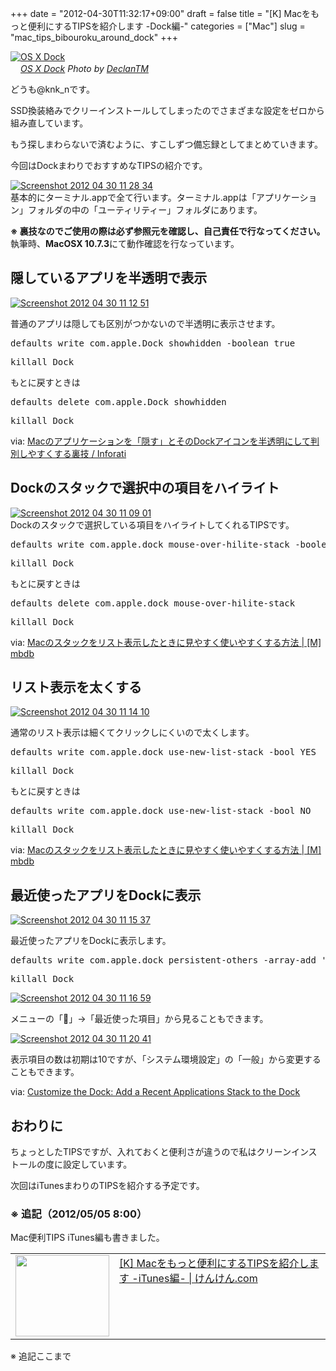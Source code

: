 +++
date = "2012-04-30T11:32:17+09:00"
draft = false
title = "[K] Macをもっと便利にするTIPSを紹介します -Dock編-"
categories = ["Mac"]
slug = "mac_tips_bibouroku_around_dock"
+++

<div class="center"><a href="http://www.flickr.com/photos/36006949@N00/1351989380/" title="OS X Dock by DeclanTM, on Flickr" target="_blank"><img class="flickr_photo" src="http://farm2.static.flickr.com/1092/1351989380_9eab5b6487_z.jpg" alt="OS X Dock" width="NaNpx"/></a></div><cite class="flickr_photographer"><img src="http://farm4.static.flickr.com/3329/favicons/72157601614001242_7730.png" width="16" /><a href="http://www.flickr.com/photos/36006949@N00/1351989380/">OS X Dock</a> Photo by <a href="http://www.flickr.com/photos/36006949@N00/">DeclanTM</a></cite>

どうも@knk_nです。

SSD換装絡みでクリーインストールしてしまったのでさまざまな設定をゼロから組み直しています。

もう探しまわらないで済むように、すこしずつ備忘録としてまとめていきます。

今回はDockまわりでおすすめなTIPSの紹介です。<!--more--><div class="center"><a href="https://knk-n.com/images/2012/04/screenshot-2012-04-30-11.28.34.jpg"><img src="https://knk-n.com/images/2012/04/screenshot-2012-04-30-11.28.34.jpg" alt="Screenshot 2012 04 30 11 28 34" title="screenshot 2012-04-30 11.28.34.jpg" border="0" width="" height="" /></a></div>
基本的にターミナル.appで全て行います。ターミナル.appは「アプリケーション」フォルダの中の「ユーティリティー」フォルダにあります。

<strong>※ 裏技なのでご使用の際は必ず参照元を確認し、自己責任で行なってください。</strong>
執筆時、<strong>MacOSX 10.7.3</strong>にて動作確認を行なっています。

<h2>隠しているアプリを半透明で表示</h2>

<div class="center"><a href="https://knk-n.com/images/2012/04/screenshot-2012-04-30-11.12.51.jpg"><img src="https://knk-n.com/images/2012/04/screenshot-2012-04-30-11.12.51.jpg" alt="Screenshot 2012 04 30 11 12 51" title="screenshot 2012-04-30 11.12.51.jpg" border="0" width="" height="" /></a></div>

普通のアプリは隠しても区別がつかないので半透明に表示させます。

<pre class="brush: bash">
defaults write com.apple.Dock showhidden -boolean true
</pre>

<pre class="brush: bash">
killall Dock
</pre>

もとに戻すときは

<pre class="brush: bash">
defaults delete com.apple.Dock showhidden
</pre>

<pre class="brush: bash">
killall Dock
</pre>

<p>via: <a  href="http://inforati.jp/apple/mac-tips-techniques/system-hints/how-to-show-dock-icon-of-hidden-application-in-translucent.html" target="_blank">Macのアプリケーションを「隠す」とそのDockアイコンを半透明にして判別しやすくする裏技 / Inforati</a><script type="text/javascript">var url = "http://inforati.jp/apple/mac-tips-techniques/system-hints/how-to-show-dock-icon-of-hidden-application-in-translucent.html";</script><script src="http://api.b.st-hatena.com/entry.count?url=http://inforati.jp/apple/mac-tips-techniques/system-hints/how-to-show-dock-icon-of-hidden-application-in-translucent.html&callback=hatebTxt"></script></p>

<h2>Dockのスタックで選択中の項目をハイライト</h2>

<div class="center"><a href="https://knk-n.com/images/2012/04/screenshot-2012-04-30-11.09.01.jpg"><img src="https://knk-n.com/images/2012/04/screenshot-2012-04-30-11.09.01.jpg" alt="Screenshot 2012 04 30 11 09 01" title="screenshot 2012-04-30 11.09.01.jpg" border="0" width="" height="" /></a></div>
Dockのスタックで選択している項目をハイライトしてくれるTIPSです。

<pre class="brush: bash">
defaults write com.apple.dock mouse-over-hilite-stack -boolean true
</pre>

<pre class="brush: bash">
killall Dock
</pre>

もとに戻すときは

<pre class="brush: bash">
defaults delete com.apple.dock mouse-over-hilite-stack
</pre>

<pre class="brush: bash">
killall Dock
</pre>

<p>via: <a  href="http://mbdb.jp/macintosh/stack-settings.html" target="_blank">Macのスタックをリスト表示したときに見やすく使いやすくする方法 | [M] mbdb</a><script type="text/javascript">var url = "http://mbdb.jp/macintosh/stack-settings.html";</script><script src="http://api.b.st-hatena.com/entry.count?url=http://mbdb.jp/macintosh/stack-settings.html&callback=hatebTxt"></script></p>


<h2>リスト表示を太くする</h2>

<div class="center"><a href="https://knk-n.com/images/2012/04/screenshot-2012-04-30-11.14.10.jpg"><img src="https://knk-n.com/images/2012/04/screenshot-2012-04-30-11.14.10.jpg" alt="Screenshot 2012 04 30 11 14 10" title="screenshot 2012-04-30 11.14.10.jpg" border="0" width="" height="" /></a></div>

通常のリスト表示は細くてクリックしにくいので太くします。

<pre class="brush: bash">
defaults write com.apple.dock use-new-list-stack -bool YES
</pre>

<pre class="brush: bash">
killall Dock
</pre>

もとに戻すときは

<pre class="brush: bash">
defaults write com.apple.dock use-new-list-stack -bool NO
</pre>

<pre class="brush: bash">
killall Dock
</pre>

<p>via: <a  href="http://mbdb.jp/macintosh/stack-settings.html" target="_blank">Macのスタックをリスト表示したときに見やすく使いやすくする方法 | [M] mbdb</a><script type="text/javascript">var url = "http://mbdb.jp/macintosh/stack-settings.html";</script><script src="http://api.b.st-hatena.com/entry.count?url=http://mbdb.jp/macintosh/stack-settings.html&callback=hatebTxt"></script></p>

<h2>最近使ったアプリをDockに表示</h2>

<div class="center"><a href="https://knk-n.com/images/2012/04/screenshot-2012-04-30-11.15.37.jpg"><img src="https://knk-n.com/images/2012/04/screenshot-2012-04-30-11.15.37.jpg" alt="Screenshot 2012 04 30 11 15 37" title="screenshot 2012-04-30 11.15.37.jpg" border="0" width="" height="" /></a></div>

最近使ったアプリをDockに表示します。
<pre class="brush: bash">
defaults write com.apple.dock persistent-others -array-add '{ "tile-data" = { "list-type" = 1; }; "tile-type" = "recents-tile"; }'
</pre>

<pre class="brush: bash">
killall Dock
</pre>


<div class="center"><a href="https://knk-n.com/images/2012/04/screenshot-2012-04-30-11.16.59.jpg"><img src="https://knk-n.com/images/2012/04/screenshot-2012-04-30-11.16.59.jpg" alt="Screenshot 2012 04 30 11 16 59" title="screenshot 2012-04-30 11.16.59.jpg" border="0" width="" height="" /></a></div>

メニューの「」→「最近使った項目」から見ることもできます。

<div class="center"><a href="https://knk-n.com/images/2012/04/screenshot-2012-04-30-11.20.41.jpg"><img src="https://knk-n.com/images/2012/04/screenshot-2012-04-30-11.20.41.jpg" alt="Screenshot 2012 04 30 11 20 41" title="screenshot 2012-04-30 11.20.41.jpg" border="0" width="" height="" /></a></div>

表示項目の数は初期は10ですが、「システム環境設定」の「一般」から変更することもできます。

<p>via: <a  href="http://macs.about.com/od/usingyourmac/qt/dockrecentitem.htm" target="_blank">Customize the Dock: Add a Recent Applications Stack to the Dock</a><script type="text/javascript">var url = "http://macs.about.com/od/usingyourmac/qt/dockrecentitem.htm";</script><script src="http://api.b.st-hatena.com/entry.count?url=http://macs.about.com/od/usingyourmac/qt/dockrecentitem.htm&callback=hatebTxt"></script></p>

<h2>おわりに</h2>
ちょっとしたTIPSですが、入れておくと便利さが違うので私はクリーンインストールの度に設定しています。

次回はiTunesまわりのTIPSを紹介する予定です。

<h3>※ 追記（2012/05/05 8:00）</h3>
Mac便利TIPS iTunes編も書きました。
<table width="100%"><td valign="top" width="150"><a href="https://knk-n.com/2012/04/30/mac_tips_bibouroku_around_itunes/" target="_blank"><img border="0" src="http://capture.heartrails.com/150x130/shadow?https://knk-n.com/2012/04/30/mac_tips_bibouroku_around_itunes/" alt="" width="150" height="130" /></a></td><td valign="top"><a  href="https://knk-n.com/2012/04/30/mac_tips_bibouroku_around_itunes/" target="_blank">[K] Macをもっと便利にするTIPSを紹介します -iTunes編- | けんけん.com</a><script type="text/javascript">var url = "https://knk-n.com/2012/04/30/mac_tips_bibouroku_around_itunes/";</script><script src="http://api.b.st-hatena.com/entry.count?url=https://knk-n.com/2012/04/30/mac_tips_bibouroku_around_itunes/&callback=hatebTxt"></script>
</td></table>
※ 追記ここまで
